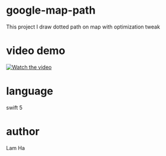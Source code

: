 # google-map-path
This project I draw dotted path on map with optimization tweak
# video demo
[![Watch the video](https://img.youtube.com/vi/mUE6r2aDSfs/0.jpg)](https://youtu.be/mUE6r2aDSfs)
# language
swift 5
# author 
Lam Ha
